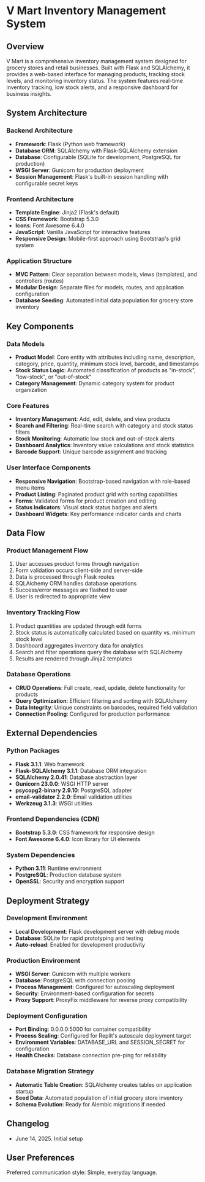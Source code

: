 # V Mart Inventory Management System

## Overview

V Mart is a comprehensive inventory management system designed for grocery stores and retail businesses. Built with Flask and SQLAlchemy, it provides a web-based interface for managing products, tracking stock levels, and monitoring inventory status. The system features real-time inventory tracking, low stock alerts, and a responsive dashboard for business insights.

## System Architecture

### Backend Architecture
- **Framework**: Flask (Python web framework)
- **Database ORM**: SQLAlchemy with Flask-SQLAlchemy extension
- **Database**: Configurable (SQLite for development, PostgreSQL for production)
- **WSGI Server**: Gunicorn for production deployment
- **Session Management**: Flask's built-in session handling with configurable secret keys

### Frontend Architecture
- **Template Engine**: Jinja2 (Flask's default)
- **CSS Framework**: Bootstrap 5.3.0
- **Icons**: Font Awesome 6.4.0
- **JavaScript**: Vanilla JavaScript for interactive features
- **Responsive Design**: Mobile-first approach using Bootstrap's grid system

### Application Structure
- **MVC Pattern**: Clear separation between models, views (templates), and controllers (routes)
- **Modular Design**: Separate files for models, routes, and application configuration
- **Database Seeding**: Automated initial data population for grocery store inventory

## Key Components

### Data Models
- **Product Model**: Core entity with attributes including name, description, category, price, quantity, minimum stock level, barcode, and timestamps
- **Stock Status Logic**: Automated classification of products as "in-stock", "low-stock", or "out-of-stock"
- **Category Management**: Dynamic category system for product organization

### Core Features
- **Inventory Management**: Add, edit, delete, and view products
- **Search and Filtering**: Real-time search with category and stock status filters
- **Stock Monitoring**: Automatic low stock and out-of-stock alerts
- **Dashboard Analytics**: Inventory value calculations and stock statistics
- **Barcode Support**: Unique barcode assignment and tracking

### User Interface Components
- **Responsive Navigation**: Bootstrap-based navigation with role-based menu items
- **Product Listing**: Paginated product grid with sorting capabilities
- **Forms**: Validated forms for product creation and editing
- **Status Indicators**: Visual stock status badges and alerts
- **Dashboard Widgets**: Key performance indicator cards and charts

## Data Flow

### Product Management Flow
1. User accesses product forms through navigation
2. Form validation occurs client-side and server-side
3. Data is processed through Flask routes
4. SQLAlchemy ORM handles database operations
5. Success/error messages are flashed to user
6. User is redirected to appropriate view

### Inventory Tracking Flow
1. Product quantities are updated through edit forms
2. Stock status is automatically calculated based on quantity vs. minimum stock level
3. Dashboard aggregates inventory data for analytics
4. Search and filter operations query the database with SQLAlchemy
5. Results are rendered through Jinja2 templates

### Database Operations
- **CRUD Operations**: Full create, read, update, delete functionality for products
- **Query Optimization**: Efficient filtering and sorting with SQLAlchemy
- **Data Integrity**: Unique constraints on barcodes, required field validation
- **Connection Pooling**: Configured for production performance

## External Dependencies

### Python Packages
- **Flask 3.1.1**: Web framework
- **Flask-SQLAlchemy 3.1.1**: Database ORM integration
- **SQLAlchemy 2.0.41**: Database abstraction layer
- **Gunicorn 23.0.0**: WSGI HTTP server
- **psycopg2-binary 2.9.10**: PostgreSQL adapter
- **email-validator 2.2.0**: Email validation utilities
- **Werkzeug 3.1.3**: WSGI utilities

### Frontend Dependencies (CDN)
- **Bootstrap 5.3.0**: CSS framework for responsive design
- **Font Awesome 6.4.0**: Icon library for UI elements

### System Dependencies
- **Python 3.11**: Runtime environment
- **PostgreSQL**: Production database system
- **OpenSSL**: Security and encryption support

## Deployment Strategy

### Development Environment
- **Local Development**: Flask development server with debug mode
- **Database**: SQLite for rapid prototyping and testing
- **Auto-reload**: Enabled for development productivity

### Production Environment
- **WSGI Server**: Gunicorn with multiple workers
- **Database**: PostgreSQL with connection pooling
- **Process Management**: Configured for autoscaling deployment
- **Security**: Environment-based configuration for secrets
- **Proxy Support**: ProxyFix middleware for reverse proxy compatibility

### Deployment Configuration
- **Port Binding**: 0.0.0.0:5000 for container compatibility
- **Process Scaling**: Configured for Replit's autoscale deployment target
- **Environment Variables**: DATABASE_URL and SESSION_SECRET for configuration
- **Health Checks**: Database connection pre-ping for reliability

### Database Migration Strategy
- **Automatic Table Creation**: SQLAlchemy creates tables on application startup
- **Seed Data**: Automated population of initial grocery store inventory
- **Schema Evolution**: Ready for Alembic migrations if needed

## Changelog
- June 14, 2025. Initial setup

## User Preferences

Preferred communication style: Simple, everyday language.
